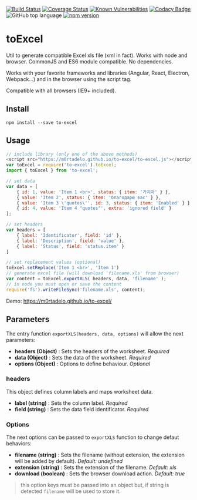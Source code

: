 [![Build Status](https://travis-ci.org/m0rtadelo/to-excel.svg?branch=master)](https://travis-ci.org/m0rtadelo/to-excel)
[![Coverage Status](https://coveralls.io/repos/github/m0rtadelo/to-excel/badge.svg?branch=master)](https://coveralls.io/github/m0rtadelo/to-excel?branch=master)
[![Known Vulnerabilities](https://snyk.io//test/github/m0rtadelo/to-excel/badge.svg?targetFile=package.json)](https://snyk.io//test/github/m0rtadelo/to-excel?targetFile=package.json)
[![Codacy Badge](https://api.codacy.com/project/badge/Grade/2ef49526659748808e26722c7f31ca62)](https://www.codacy.com/app/m0rtadelo/to-excel?utm_source=github.com&amp;utm_medium=referral&amp;utm_content=m0rtadelo/to-excel&amp;utm_campaign=Badge_Grade)
![GitHub top language](https://img.shields.io/github/languages/top/m0rtadelo/to-excel.svg)
[![npm version](https://badge.fury.io/js/to-excel.svg)](https://badge.fury.io/js/to-excel)

# toExcel

Util to generate compatible Excel xls file (xml in fact). Works with node and browser. CommonJS and ES6 module compatible. No dependencies.

Works with your favorite frameworks and libraries (Angular, React, Electron, Webpack...) and in the browser using the script tag. 

Compatible with all browsers (IE9+ included).

## Install

```npm install --save to-excel```

## Usage

```javascript
// include library (only one of the above methods)
<script src="https://m0rtadelo.github.io/to-excel/to-excel.js"></script> // HTML
var toExcel = require('to-excel').toExcel;                               // CommonJS 
import { toExcel } from 'to-excel';                                      // ES6 

// set data
var data = [
    { id: 1, value: 'Item 1 <br>', status: { item: '가지마' } },
    { value: 'Item 2', status: { item: 'благодарю вас' } },
    { value: 'Item 3 \'quotes\'', id: 3, status: { item: 'Enabled' } },
    { id: 4, value: 'Item 4 "quotes"', extra: 'ignored field' }
];

// set headers
var headers = [
    { label: 'Identificator', field: 'id' },
    { label: 'Description', field: 'value' },
    { label: 'Status', field: 'status.item' }
]

// set replacement values (optional)
toExcel.setReplace('Item 1 <br>', 'Item 1')
// generate excel file (will download 'filename.xls' from browser)
var content = toExcel.exportXLS( headers, data, 'filename' );
// in node you must open or save the content
require('fs').writeFileSync('filename.xls', content);
```

Demo: <https://m0rtadelo.github.io/to-excel/>

## Parameters

The entry function `exportXLS(headers, data, options)` will allow the next parameters:
* **headers (Object)** : Sets the headers of the worksheet. *Required*
* **data (Object)** : Sets the data of the worksheet. *Required*
* **options (Object)** : Options to define behaviour. *Optional*

### headers

This object defines column labels and maps worksheet data.

* **label (string)** : Sets the column label. *Required*
* **field (string)** : Sets the data field identificator. *Required*

### Options

The next options can be passed to `exportXLS` function to change defaut behaviors:
* **filename (string)** : Sets the filename (without extension, the extension will be added by default). *Default: undefined*
* **extension (string)** : Sets the extension of the filename. *Default: xls*
* **download (boolean)** : Sets the browser download action. *Default: true*

> this option keys must be passed into an object but, if string is detected `filename` will be used to store it.